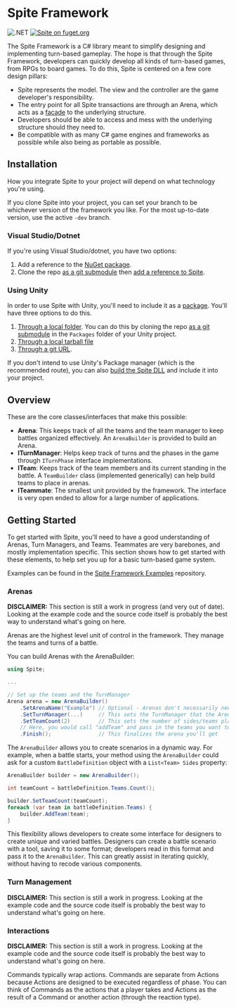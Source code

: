# Spite Framework
![.NET](https://github.com/greenstack/spite-framework/workflows/.NET/badge.svg)
[![Spite on fuget.org](https://www.fuget.org/packages/Spite/badge.svg)](https://www.fuget.org/packages/Spite)

The Spite Framework is a C# library meant to simplify designing and
implementing turn-based gameplay. The hope is that through the Spite Framework,
developers can quickly develop all  kinds of turn-based games, from RPGs to
board games. To do this, Spite is centered on a few core design pillars:
 - Spite represents the model. The view and the controller are the game
 developer's responsibility.
 - The entry point for all Spite transactions are through an Arena, which acts
 as a [facade](https://en.wikipedia.org/wiki/Facade_pattern) to the underlying
 structure.
 - Developers should be able to access and mess with the underlying structure
 should they need to.
 - Be compatible with as many C# game engines and frameworks as possible while
 also being as portable as possible.

## Installation
How you integrate Spite to your project will depend on what technology you're using.

If you clone Spite into your project, you can set your branch to be whichever version of the framework you like. For the most up-to-date version, use the active `-dev` branch.

### Visual Studio/Dotnet
If you're using Visual Studio/dotnet, you have two options:
1. Add a reference to the [NuGet package](https://www.nuget.org/packages/Spite/#).
2. Clone the repo [as a git submodule](https://git-scm.com/book/en/v2/Git-Tools-Submodules) then [add a reference to Spite](https://docs.microsoft.com/en-us/dotnet/core/tools/dotnet-add-reference).

### Using Unity
In order to use Spite with Unity, you'll need to include it as a [package](https://docs.unity3d.com/Manual/PackagesList.html). You'll have three options to do this.
1. [Through a local folder](https://docs.unity3d.com/Manual/upm-ui-local.html). You can do this by cloning the repo [as a git submodule](https://git-scm.com/book/en/v2/Git-Tools-Submodules) in the `Packages` folder of your Unity project.
2. [Through a local tarball file](https://docs.unity3d.com/Manual/upm-ui-tarball.html)
3. [Through a git URL](https://docs.unity3d.com/Manual/upm-ui-giturl.html).

If you don't intend to use Unity's Package manager (which is the recommended route),
you can also [build the Spite DLL](https://docs.microsoft.com/en-us/dotnet/core/tools/dotnet-build) and include it into your project.

## Overview
These are the core classes/interfaces that make this possible:
 - **Arena**: This keeps track of all the teams and the team manager to keep battles organized effectively. An `ArenaBuilder` is provided to build an Arena.
 - **ITurnManager**: Helps keep track of turns and the phases in the game through `ITurnPhase` interface implementations.
 - **ITeam**: Keeps track of the team members and its current standing in the battle. A `TeamBuilder` class (implemented generically) can help build teams to place in arenas.
 - **ITeammate**: The smallest unit provided by the framework. The interface is very open ended to allow for a large number of applications.

## Getting Started
To get started with Spite, you'll need to have a good understanding of Arenas, Turn Managers, and Teams. Teammates are very barebones, and mostly implementation specific. This section shows how to get started with these elements, to help set you up for a basic turn-based game system.

Examples can be found in the [Spite Framework Examples](https://github.com/greenstack/spite-framework-examples) repository.
 
### Arenas
**DISCLAIMER:** This section is still a work in progress (and very out of date). Looking at the example code and the source code itself is probably the best way to understand what's going on here.

Arenas are the highest level unit of control in the framework. They manage the teams and turns of a battle.
 
You can build Arenas with the ArenaBuilder:
```csharp
using Spite;

...

// Set up the teams and the TurnManager
Arena arena = new ArenaBuilder()
    .SetArenaName("Example") // Optional - Arenas don't necessarily need names
    .SetTurnManager(...)     // This sets the TurnManager that the Arena will use to manage the battle
    .SetTeamCount(2)         // This sets the number of sides/teams playing in the game
    // Here, you would call "addTeam" and pass in the teams you want to add
    .Finish();               // This finalizes the arena you'll get
```
The `ArenaBuilder` allows you to create scenarios in a dynamic way. For example, when a battle starts, your method using the `ArenaBuilder` could
ask for a custom `BattleDefinition` object with a `List<Team> Sides` property:
```csharp
ArenaBuilder builder = new ArenaBuilder();

int teamCount = battleDefinition.Teams.Count();

builder.SetTeamCount(teamCount);
foreach (var team in battleDefinition.Teams) {
    builder.AddTeam(team);
}
```
This flexibility allows developers to create some interface for designers to create unique and varied battles. Designers can create a battle scenario with a tool, saving it to some format; developers read in this format and pass it to the `ArenaBuilder`. This can greatly assist in iterating quickly, without having to recode various components.

### Turn Management
**DISCLAIMER:** This section is still a work in progress. Looking at the example code and the source code itself is probably the best way to understand what's going on here.

### Interactions
**DISCLAIMER:** This section is still a work in progress. Looking at the example code and the source code itself is probably the best way to understand what's going on here.

Commands typically wrap actions. Commands are separate from Actions because
Actions are designed to be executed regardless of phase. You can think of
Commands as the actions that a player takes and Actions as the result of a
Command or another action (through the reaction type).
